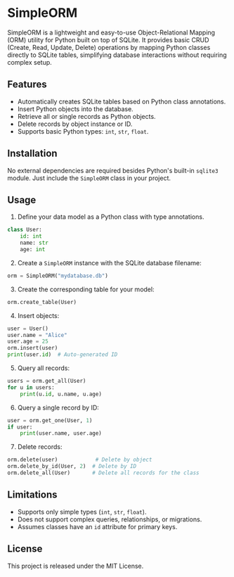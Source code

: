 
# SimpleORM

SimpleORM is a lightweight and easy-to-use Object-Relational Mapping (ORM) utility for Python built on top of SQLite. It provides basic CRUD (Create, Read, Update, Delete) operations by mapping Python classes directly to SQLite tables, simplifying database interactions without requiring complex setup.

## Features

- Automatically creates SQLite tables based on Python class annotations.
- Insert Python objects into the database.
- Retrieve all or single records as Python objects.
- Delete records by object instance or ID.
- Supports basic Python types: `int`, `str`, `float`.

## Installation

No external dependencies are required besides Python's built-in `sqlite3` module. Just include the `SimpleORM` class in your project.

## Usage

1. Define your data model as a Python class with type annotations.

```python
class User:
    id: int
    name: str
    age: int
```

2. Create a `SimpleORM` instance with the SQLite database filename:

```python
orm = SimpleORM("mydatabase.db")
```

3. Create the corresponding table for your model:

```python
orm.create_table(User)
```

4. Insert objects:

```python
user = User()
user.name = "Alice"
user.age = 25
orm.insert(user)
print(user.id)  # Auto-generated ID
```

5. Query all records:

```python
users = orm.get_all(User)
for u in users:
    print(u.id, u.name, u.age)
```

6. Query a single record by ID:

```python
user = orm.get_one(User, 1)
if user:
    print(user.name, user.age)
```

7. Delete records:

```python
orm.delete(user)            # Delete by object
orm.delete_by_id(User, 2)  # Delete by ID
orm.delete_all(User)       # Delete all records for the class
```

## Limitations

- Supports only simple types (`int`, `str`, `float`).
- Does not support complex queries, relationships, or migrations.
- Assumes classes have an `id` attribute for primary keys.

## License

This project is released under the MIT License.
